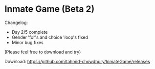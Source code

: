 # Inmate Game (Beta 2)
Changelog:
- Day 2/5 complete
- Gender 'for's and choice 'loop's fixed
- Minor bug fixes

(Please feel free to download and try)

Download: https://github.com/tahmid-chowdhury/InmateGame/releases
